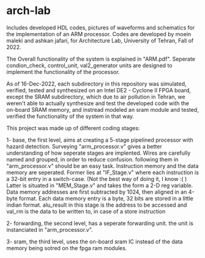 # arch-lab
Includes developed HDL codes, pictures of waveforms and schematics for the implementation of an ARM processor.
Codes are developed by moein maleki and ashkan jafari, for Architecture Lab, University of Tehran, Fall of 2022. 

The Overall functionality of the system is explained in "ARM.pdf". Seperate condion_check, control_unit, val2_generator units are 
designed to implement the functionality of the processor.

As of 16-Dec-2022, each subdirectory in this repository was simulated, verified, tested and synthesized on an Intel DE2 - Cyclone II FPGA board,
except the SRAM subdirectory, which due to air pollution in Tehran, we weren't able to actually synthesize and test the developed code with the
on-board SRAM memory, and instread modeled an sram module and tested, verified the functionality of the system in that way.  

This project was made up of different coding stages:

  1- base, the first level, aims at creating a 5-stage pipelined processor with hazard detection.
      Surveying "arm_processor.v" gives a better understanding of how seperate stages are implented.
      Wires are carefully named and grouped, in order to reduce confusion. following them in "arm_processor.v" should be an easy task.
      Instruction memory and the data memory are seperated.
      Former lies at "IF_Stage.v" where each instruction is a 32-bit entry in a switch-case. (Not the best way of doing it, I know :( )
      Latter is situated in "MEM_Stage.v" and takes the form a 2-D reg variable.
      Data memory addresses are first subtracted by 1024, then aligned in an 4-byte format.
      Each data memory entry is a byte, 32 bits are stored in a little indian format.
      alu_result in this stage is the address to be accessed and val_rm is the data to be written to, in case of a store instruction 
      
  2- forwarding, the second level, has a seperate forwarding unit. the unit is instanciated in "arm_processor.v".
  
  3- sram, the third level, uses the on-board sram IC instead of the data memory being sotred on the fpga ram modules.
  
